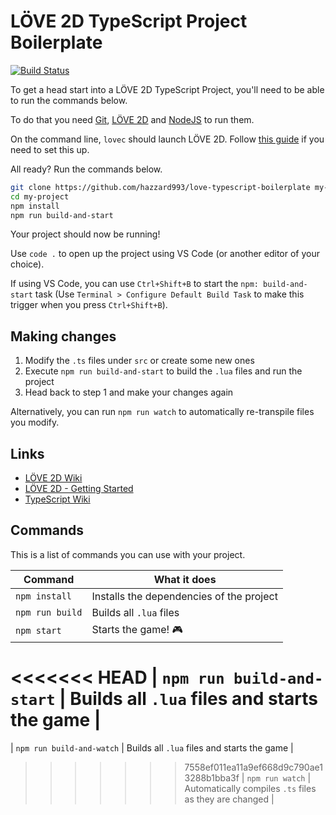 # LÖVE 2D TypeScript Project Boilerplate

[![Build Status](https://travis-ci.org/hazzard993/love-typescript-boilerplate.svg?branch=master)](https://travis-ci.org/hazzard993/love-typescript-boilerplate)

To get a head start into a LÖVE 2D TypeScript Project, you'll need to be able to run the commands below.

To do that you need [Git](https://git-scm.com/downloads), [LÖVE 2D](https://love2d.org/) and [NodeJS](https://nodejs.org/en/) to run them.

On the command line, `lovec` should launch LÖVE 2D. Follow [this guide](https://love2d.org/wiki/PATH) if you need to set this up.

All ready? Run the commands below.

```sh
git clone https://github.com/hazzard993/love-typescript-boilerplate my-project
cd my-project
npm install
npm run build-and-start
```

Your project should now be running!

Use `code .` to open up the project using VS Code (or another editor of your choice).

If using VS Code, you can use `Ctrl+Shift+B` to start the `npm: build-and-start` task (Use `Terminal > Configure Default Build Task` to make this trigger when you press `Ctrl+Shift+B`).

## Making changes

1. Modify the `.ts` files under `src` or create some new ones
2. Execute `npm run build-and-start` to build the `.lua` files and run the project
3. Head back to step 1 and make your changes again

Alternatively, you can run `npm run watch` to automatically re-transpile files you modify.

## Links
- [LÖVE 2D Wiki](https://love2d.org/wiki/Main_Page)
- [LÖVE 2D - Getting Started](https://love2d.org/wiki/Getting_Started)
- [TypeScript Wiki](https://github.com/Microsoft/TypeScript/wiki)

## Commands

This is a list of commands you can use with your project.

| Command | What it does |
| ------- | ------------ |
| `npm install` | Installs the dependencies of the project |
| `npm run build` | Builds all `.lua` files |
| `npm start` | Starts the game! :video_game: |
<<<<<<< HEAD
| `npm run build-and-start` | Builds all `.lua` files and starts the game |
=======
| `npm run build-and-watch` | Builds all `.lua` files and starts the game |
>>>>>>> 7558ef011ea11a9ef668d9c790ae13288b1bba3f
| `npm run watch` | Automatically compiles `.ts` files as they are changed |
